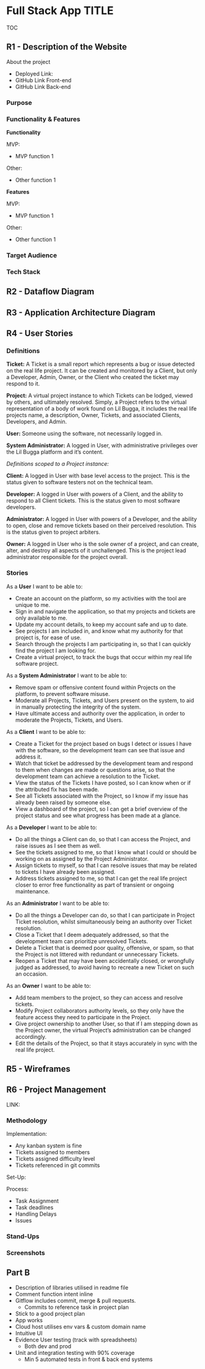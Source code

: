 # Full Stack App TITLE

TOC

## R1 - Description of the Website

About the project

- Deployed Link: []()
- GitHub Link Front-end []()
- GitHub Link Back-end []()

### Purpose

### Functionality & Features

**Functionality**

MVP:

- MVP function 1

Other:

- Other function 1

**Features**

MVP:

- MVP function 1

Other:

- Other function 1

### Target Audience

### Tech Stack

## R2 - Dataflow Diagram

## R3 - Application Architecture Diagram

## R4 - User Stories

### Definitions

**Ticket:** A Ticket is a small report which represents a bug or issue detected on the real life project. It can be created and monitored by a Client, but only a Developer, Admin, Owner, or the Client who created the ticket may respond to it.

**Project:** A virtual project instance to which Tickets can be lodged, viewed by others, and ultimately resolved. Simply, a Project refers to the virtual representation of a body of work found on Lil Bugga, it includes the real life projects name, a description, Owner, Tickets, and associated Clients, Developers, and Admin.

**User:** Someone using the software, not necessarily logged in.

**System Administrator:** A logged in User, with administrative privileges over the Lil Bugga platform and it’s content.

_Definitions scoped to a Project instance:_

**Client:** A logged in User with base level access to the project. This is the status given to software testers not on the technical team.

**Developer:** A logged in User with powers of a Client, and the ability to respond to all Client tickets. This is the status given to most software developers.

**Administrator:** A logged in User with powers of a Developer, and the ability to open, close and remove tickets based on their perceived resolution. This is the status given to project arbiters.

**Owner:** A logged in User who is the sole owner of a project, and can create, alter, and destroy all aspects of it unchallenged. This is the project lead administrator responsible for the project overall.

### Stories

As a **User** I want to be able to:

- Create an account on the platform, so my activities with the tool are unique to me.
- Sign in and navigate the application, so that my projects and tickets are only available to me.
- Update my account details, to keep my account safe and up to date.
- See projects I am included in, and know what my authority for that project is, for ease of use.
- Search through the projects I am participating in, so that I can quickly find the project I am looking for.
- Create a virtual project, to track the bugs that occur within my real life software project.

As a **System Administrator** I want to be able to:

- Remove spam or offensive content found within Projects on the platform, to prevent software misuse.
- Moderate all Projects, Tickets, and Users present on the system, to aid in manually protecting the integrity of the system.
- Have ultimate access and authority over the application, in order to moderate the Projects, Tickets, and Users.

As a **Client** I want to be able to:

- Create a Ticket for the project based on bugs I detect or issues I have with the software, so the development team can see that issue and address it.
- Watch that ticket be addressed by the development team and respond to them when changes are made or questions arise, so that the development team can achieve a resolution to the Ticket.
- View the status of the Tickets I have posted, so I can know when or if the attributed fix has been made.
- See all Tickets associated with the Project, so I know if my issue has already been raised by someone else.
- View a dashboard of the project, so I can get a brief overview of the project status and see what progress has been made at a glance.

As a **Developer** I want to be able to:

- Do all the things a Client can do, so that I can access the Project, and raise issues as I see them as well.
- See the tickets assigned to me, so that I know what I could or should be working on as assigned by the Project Administrator.
- Assign tickets to myself, so that I can resolve issues that may be related to tickets I have already been assigned.
- Address tickets assigned to me, so that I can get the real life project closer to error free functionality as part of transient or ongoing maintenance.

As an **Administrator** I want to be able to:

- Do all the things a Developer can do, so that I can participate in Project Ticket resolution, whilst simultaneously being an authority over Ticket resolution.
- Close a Ticket that I deem adequately addressed, so that the development team can prioritize unresolved Tickets.
- Delete a Ticket that is deemed poor quality, offensive, or spam, so that the Project is not littered with redundant or unnecessary Tickets.
- Reopen a Ticket that may have been accidentally closed, or wrongfully judged as addressed, to avoid having to recreate a new Ticket on such an occasion.

As an **Owner** I want to be able to:

- Add team members to the project, so they can access and resolve tickets.
- Modify Project collaborators authority levels, so they only have the feature access they need to participate in the Project.
- Give project ownership to another User, so that if I am stepping down as the Project owner, the virtual Project’s administration can be changed accordingly.
- Edit the details of the Project, so that it stays accurately in sync with the real life project.

## R5 - Wireframes

## R6 - Project Management

LINK: []()

### Methodology

Implementation:

- Any kanban system is fine
- Tickets assigned to members
- Tickets assigned difficulty level
- Tickets referenced in git commits

Set-Up:

Process:

- Task Assignment
- Task deadlines
- Handling Delays
- Issues

### Stand-Ups

### Screenshots

## Part B

- Description of libraries utilised in readme file
- Comment function intent inline
- Gitflow includes commit, merge & pull requests.
  - Commits to reference task in project plan
- Stick to a good project plan
- App works
- Cloud host utilises env vars & custom domain name
- Intuitive UI
- Evidence User testing (track with spreadsheets)
  - Both dev and prod
- Unit and integration testing with 90% coverage
  - Min 5 automated tests in front & back end systems
